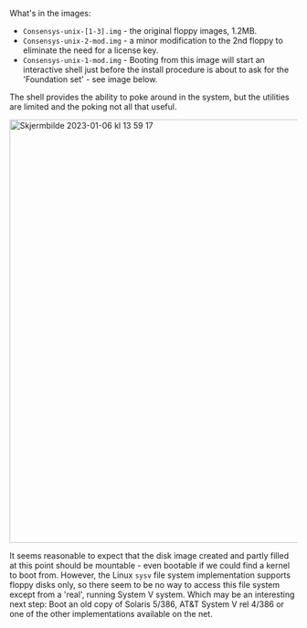 What's in the images:

- `Consensys-unix-[1-3].img` - the original floppy images, 1.2MB.
- `Consensys-unix-2-mod.img` - a minor modification to the 2nd floppy to eliminate the need for a license key.
- `Consensys-unix-1-mod.img` - Booting from this image will start an interactive shell just before the install procedure is about to ask for  the 'Foundation set' - see image below.

The shell provides the ability to poke around in the system, but the utilities are limited and the poking not all that useful.

<img width="742" alt="Skjermbilde 2023-01-06 kl  13 59 17" src="https://user-images.githubusercontent.com/3629880/211206110-a02c6eec-eb63-4036-ae0c-5724c7e1ebfa.png">

It seems reasonable to expect that the disk image created and partly filled at this point should be mountable - even bootable if we could find a kernel to boot from. However, the Linux `sysv` file system implementation supports floppy disks only, so there seem to be no way to access this file system except from a 'real', running System V system. Which may be an interesting next step: Boot an old copy of Solaris 5/386, AT&T System V rel 4/386 or one of the other implementations available on the net.
